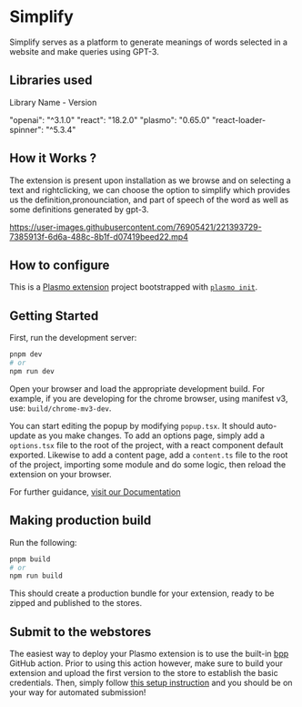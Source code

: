 # Simplify

Simplify serves as a platform to generate meanings of words selected in a website and make queries using GPT-3.

## Libraries used

Library Name - Version

"openai": "^3.1.0"
"react": "18.2.0"
"plasmo": "0.65.0"
"react-loader-spinner": "^5.3.4"

## How it Works ?

The extension is present upon installation as we browse and on selecting a text and rightclicking, we can choose the option to simplify which provides us the definition,pronounciation, and part of speech of the word as well as some definitions generated by gpt-3.


https://user-images.githubusercontent.com/76905421/221393729-7385913f-6d6a-488c-8b1f-d07419beed22.mp4




## How to configure

This is a [Plasmo extension](https://docs.plasmo.com/) project bootstrapped with [`plasmo init`](https://www.npmjs.com/package/plasmo).

## Getting Started

First, run the development server:

```bash
pnpm dev
# or
npm run dev
```

Open your browser and load the appropriate development build. For example, if you are developing for the chrome browser, using manifest v3, use: `build/chrome-mv3-dev`.

You can start editing the popup by modifying `popup.tsx`. It should auto-update as you make changes. To add an options page, simply add a `options.tsx` file to the root of the project, with a react component default exported. Likewise to add a content page, add a `content.ts` file to the root of the project, importing some module and do some logic, then reload the extension on your browser.

For further guidance, [visit our Documentation](https://docs.plasmo.com/)

## Making production build

Run the following:

```bash
pnpm build
# or
npm run build
```

This should create a production bundle for your extension, ready to be zipped and published to the stores.

## Submit to the webstores

The easiest way to deploy your Plasmo extension is to use the built-in [bpp](https://bpp.browser.market) GitHub action. Prior to using this action however, make sure to build your extension and upload the first version to the store to establish the basic credentials. Then, simply follow [this setup instruction](https://docs.plasmo.com/framework/workflows/submit) and you should be on your way for automated submission!
